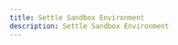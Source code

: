 ```yaml
---
title: Settle Sandbox Environment
description: Settle Sandbox Environment
---
```

<Redirect to="/sandbox" />